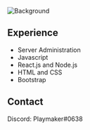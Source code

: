![Background](https://cdn.discordapp.com/attachments/825477528357568523/1002123916996771880/banner_edit.jpg)

## Experience
- Server Administration
- Javascript
- React.js and Node.js
- HTML and CSS
- Bootstrap

## Contact
Discord: Playmaker#0638
